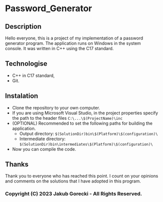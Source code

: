 # Password_Generator

## Description
Hello everyone, this is a project of my implementation of a password generator program.
The application runs on Windows in the system console.
It was written in C++ using the C17 standard.

## Technologise

* C++ in C17 standard,
* Git.

## Instalation
* Clone the repository to your own computer.
* If you are using Microsoft Visual Studio, in the project properties specify the path to the header files ```C:\...\$(ProjectName)\inc```
* (OPTIONAL) Recommended to set the following paths for building the application.
	* Output directory: ```$(SolutionDir)bin\$(Platform)\$(configuration)\```
	* Intermediate directory: ```$(SolutionDir)bin\intermediates\$(Platform)\$(configuration)\```
* Now you can compile the code.

## Thanks
Thank you to everyone who has reached this point.
I count on your opinions and comments on the solutions that I have adopted in this program.

### Copyright (C) 2023 Jakub Gorecki - All Rights Reserved.
